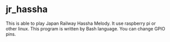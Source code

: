 # jr_hassha
This is able to play Japan Railway Hassha Melody. It use raspberry pi or other linux. This program is written by Bash language. You can change GPIO pins.
